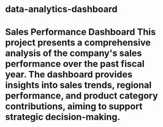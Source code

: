 # data-analytics-dashboard
# Sales Performance Dashboard  This project presents a comprehensive analysis of the company's sales performance over the past fiscal year. The dashboard provides insights into sales trends, regional performance, and product category contributions, aiming to support strategic decision-making.
